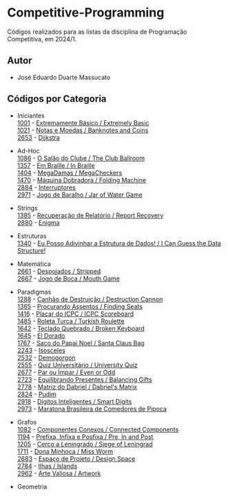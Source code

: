 # Competitive-Programming
Códigos realizados para as listas da disciplina de Programação Competitiva, em 2024/1.

## Autor
- José Eduardo Duarte Massucato

## Códigos por Categoria
- Iniciantes  
  [1001](https://www.beecrowd.com.br/repository/UOJ_1001.html) - [Extremamente Básico / Extremely Basic](./Iniciante/1001%20-%20Extremamente%20Básico.cpp)  
  [1021](https://www.beecrowd.com.br/repository/UOJ_1021.html) - [Notas e Moedas / Banknotes and Coins](./Iniciante/1021%20-%20Notas%20e%20Moedas.cpp)  
  [2653](https://www.beecrowd.com.br/repository/UOJ_2653.html) - [Dijkstra](./Iniciante/2653%20-%20Dijkstra.cpp)  

- Ad-Hoc  
  [1086](https://www.beecrowd.com.br/repository/UOJ_1086.html) - [O Salão do Clube / The Club Ballroom](./Ad-Hoc/1086%20-%20O%20Salão%20do%20Clube.cpp)  
  [1357](https://www.beecrowd.com.br/repository/UOJ_1357.html) - [Em Braille / In Braille](./Ad-Hoc/1357%20-%20Em%20Braille.cpp)  
  [1404](https://www.beecrowd.com.br/repository/UOJ_1404.html) - [MegaDamas / MegaCheckers](./Ad-Hoc/1404%20-%20MegaDamas.cpp)  
  [1470](https://www.beecrowd.com.br/repository/UOJ_1470.html) - [Máquina Dobradora / Folding Machine](./Ad-Hoc/1470%20-%20Máquina%20Dobradora.cpp)  
  [2884](https://www.beecrowd.com.br/repository/UOJ_2884.html) - [Interruptores](./Ad-Hoc/2884%20-%20Interruptores.cpp)  
  [2971](https://www.beecrowd.com.br/repository/UOJ_2971.html) - [Jogo de Baralho / Jar of Water Game](./Ad-Hoc/2971%20-%20Jogo%20de%20Baralho.cpp)  

- Strings  
  [1385](https://www.beecrowd.com.br/repository/UOJ_1385.html) - [Recuperação de Relatório / Report Recovery](./Strings/1385%20-%20Recuperação%20de%20Relatório.cpp)  
  [2880](https://www.beecrowd.com.br/repository/UOJ_2880.html) - [Enigma](./Strings/2880%20-%20Enigma.cpp)  

- Estruturas  
  [1340](https://www.beecrowd.com.br/repository/UOJ_1340.html) - [Eu Posso Adivinhar a Estrutura de Dados! / I Can Guess the Data Structure!](./Estruturas/1340%20-%20Eu%20Posso%20Adivinhar%20a%20Estrutura%20de%20Dados!.cpp)  

- Matemática  
  [2661](https://www.beecrowd.com.br/repository/UOJ_2661.html) - [Despojados / Stripped](./Matemática/2661%20-%20Despojados.cpp)  
  [2667](https://www.beecrowd.com.br/repository/UOJ_2667.html) - [Jogo de Boca / Mouth Game](./Matemática/2667%20-%20Jogo%20de%20Boca.cpp)  

- Paradigmas  
  [1288](https://www.beecrowd.com.br/repository/UOJ_1288.html) - [Canhão de Destruição / Destruction Cannon](./Paradigmas/1288%20-%20Canhão%20de%20Destruição.cpp)  
  [1365](https://www.beecrowd.com.br/repository/UOJ_1365.html) - [Procurando Assentos / Finding Seats](./Paradigmas/1365%20-%20Procurando%20Assentos.cpp)  
  [1416](https://www.beecrowd.com.br/repository/UOJ_1416.html) - [Placar do ICPC / ICPC Scoreboard](./Paradigmas/1416%20-%20Placar%20do%20ICPC.cpp)  
  [1485](https://www.beecrowd.com.br/repository/UOJ_1485.html) - [Roleta Turca / Turkish Roulette](./Paradigmas/1485%20-%20Roleta%20Turca.cpp)  
  [1642](https://www.beecrowd.com.br/repository/UOJ_1642.html) - [Teclado Quebrado / Broken Keyboard](./Paradigmas/1642%20-%20Teclado%20Quebrado.cpp)  
  [1645](https://www.beecrowd.com.br/repository/UOJ_1645.html) - [El Dorado](./Paradigmas/1645%20-%20El%20Dorado.cpp)  
  [1767](https://www.beecrowd.com.br/repository/UOJ_1767.html) - [Saco do Papai Noel / Santa Claus Bag](./Paradigmas/1767%20-%20Saco%20do%20Papai%20Noel.cpp)  
  [2243](https://www.beecrowd.com.br/repository/UOJ_2243.html) - [Isosceles](./Paradigmas/2243%20-%20Isosceles.cpp)  
  [2532](https://www.beecrowd.com.br/repository/UOJ_2532.html) - [Demogorgon](./Paradigmas/2532%20-%20Demogorgon.cpp)  
  [2555](https://www.beecrowd.com.br/repository/UOJ_2555.html) - [Quiz Universitário / University Quiz](./Paradigmas/2555%20-%20Quiz%20Universitário.cpp)  
  [2677](https://www.beecrowd.com.br/repository/UOJ_2677.html) - [Par ou Ímpar / Even or Odd](./Paradigmas/2677%20-%20Par%20ou%20Ímpar.cpp)  
  [2723](https://www.beecrowd.com.br/repository/UOJ_2723.html) - [Equilibrando Presentes / Balancing Gifts](./Paradigmas/2723%20-%20Equilibrando%20Presentes.cpp)  
  [2778](https://www.beecrowd.com.br/repository/UOJ_2778.html) - [Matriz do Dabriel / Dabriel's Matrix](./Paradigmas/2778%20-%20Matriz%20do%20Dabriel.cpp)  
  [2824](https://www.beecrowd.com.br/repository/UOJ_2824.html) - [Pudim](./Paradigmas/2824%20-%20Pudim.cpp)  
  [2918](https://www.beecrowd.com.br/repository/UOJ_2918.html) - [Dígitos Inteligentes / Smart Digits](./Paradigmas/2918%20-%20Dígitos%20Inteligentes.cpp)  
  [2973](https://www.beecrowd.com.br/repository/UOJ_2973.html) - [Maratona Brasileira de Comedores de Pipoca](./Paradigmas/2973%20-%20Maratona%20Brasileira%20de%20Comedores%20de%20Pipoca.cpp)  

- Grafos  
  [1082](https://www.beecrowd.com.br/repository/UOJ_1082.html) - [Componentes Conexos / Connected Components](./Grafos/1082%20-%20Componentes%20Conexos.cpp)  
  [1194](https://www.beecrowd.com.br/repository/UOJ_1194.html) - [Prefixa, Infixa e Posfixa / Pre, In and Post](./Grafos/1194%20-%20Prefixa,%20Infixa%20e%20Posfixa.cpp)  
  [1205](https://www.beecrowd.com.br/repository/UOJ_1205.html) - [Cerco a Leningrado / Siege of Leningrad](./Grafos/1205%20-%20Cerco%20a%20Leningrado.cpp)  
  [1711](https://www.beecrowd.com.br/repository/UOJ_1711.html) - [Dona Minhoca / Miss Worm](./Grafos/1711%20-%20Dona%20Minhoca.cpp)  
  [2683](https://www.beecrowd.com.br/repository/UOJ_2683.html) - [Espaço de Projeto / Design Space](./Grafos/2683%20-%20Espaço%20de%20Projeto.cpp)  
  [2784](https://www.beecrowd.com.br/repository/UOJ_2784.html) - [Ilhas / Islands](./Grafos/2784%20-%20Ilhas.cpp)  
  [2962](https://www.beecrowd.com.br/repository/UOJ_2962.html) - [Arte Valiosa / Artwork](./Grafos/2962%20-%20Arte%20Valiosa.cpp)  

- Geometria